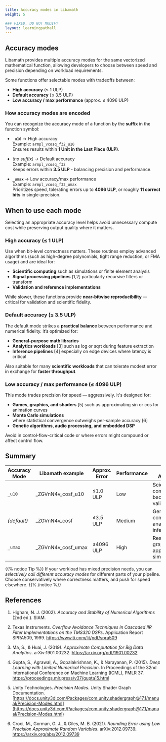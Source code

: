```yaml
---
title: Accuracy modes in Libamath
weight: 5

### FIXED, DO NOT MODIFY
layout: learningpathall
---
```



## Accuracy modes

Libamath provides multiple accuracy modes for the same vectorized mathematical function, allowing developers to choose between speed and precision depending on workload requirements.

Some functions offer selectable modes with tradeoffs between:
- **High accuracy** (≤ 1 ULP)
- **Default accuracy** (≤ 3.5 ULP)
- **Low accuracy / max performance** (approx. ≤ 4096 ULP)


### How accuracy modes are encoded 

You can recognize the accuracy mode of a function by the **suffix** in the function symbol:

- **`_u10`** → High accuracy  
  Example: `armpl_vcosq_f32_u10`  
  Ensures results within **1 Unit in the Last Place (ULP)**.

- *(no suffix)* → Default accuracy  
  Example: `armpl_vcosq_f32`  
  Keeps errors within **3.5 ULP** - balancing precision and performance.

- **`_umax`** → Low accuracy/max performance  
  Example: `armpl_vcosq_f32_umax`  
  Prioritizes speed, tolerating errors up to **4096 ULP**, or roughly **11 correct bits** in single-precision.


## When to use each mode

Selecting an appropriate accuracy level helps avoid unnecessary compute cost while preserving output quality where it matters.


### High accuracy (≤ 1 ULP)

Use when bit-level correctness matters. These routines employ advanced algorithms (such as high-degree polynomials, tight range reduction, or FMA usage) and are ideal for:

- **Scientific computing**
  such as simulations or finite element analysis
- **Signal processing pipelines** [1,2]
  particularly recursive filters or transform 
- **Validation and reference implementations**

While slower, these functions provide **near-bitwise reproducibility** — critical for validation and scientific fidelity.

### Default accuracy (≤ 3.5 ULP)

The default mode strikes a **practical balance** between performance and numerical fidelity. It’s optimized for:

- **General-purpose math libraries**
- **Analytics workloads** [3]
  such as log or sqrt during feature extraction 
- **Inference pipelines** [4]
  especially on edge devices where latency is critical

Also suitable for many **scientific workloads** that can tolerate modest error in exchange for **faster throughput**.


### Low accuracy / max performance (≤ 4096 ULP)

This mode trades precision for speed — aggressively. It's designed for:

- **Games, graphics, and shaders** [5]
  such as approximating sin or cos for animation curves
- **Monte Carlo simulations**  
  where statistical convergence outweighs per-sample accuracy [6]
- **Genetic algorithms, audio processing, and embedded DSP**

Avoid in control-flow-critical code or where errors might compound or affect control flow.


## Summary

| Accuracy Mode | Libamath example          | Approx. Error   | Performance | Typical Applications                                      |
|---------------|------------------------|------------------|-------------|-----------------------------------------------------------|
| `_u10`        | _ZGVnN4v_cosf_u10       | ≤1.0 ULP         | Low         | Scientific computing, backpropagation, validation |
| *(default)*   | _ZGVnN4v_cosf           | ≤3.5 ULP         | Medium      | General compute, analytics, inference              |
| `_umax`       | _ZGVnN4v_cosf_umax      | ≤4096 ULP      | High        | Real-time graphics, DSP, approximations, simulations |



{{% notice  Tip %}}
If your workload has mixed precision needs, you can *selectively call different accuracy modes* for different parts of your pipeline. Choose conservatively where correctness matters, and push for speed elsewhere.
{{% /notice %}}


## References
1. Higham, N. J. (2002). *Accuracy and Stability of Numerical Algorithms* (2nd ed.). SIAM.

2. Texas Instruments. *Overflow Avoidance Techniques in Cascaded IIR Filter Implementations on the TMS320 DSPs*. Application Report SPRA509, 1999.
https://www.ti.com/lit/pdf/spra509

3. Ma, S., & Huai, J. (2019). *Approximate Computation for Big Data Analytics*. arXiv:1901.00232.
https://arxiv.org/pdf/1901.00232

4. Gupta, S., Agrawal, A., Gopalakrishnan, K., & Narayanan, P. (2015). *Deep Learning with Limited Numerical Precision*. In Proceedings of the 32nd International Conference on Machine Learning (ICML), PMLR 37.
https://proceedings.mlr.press/v37/gupta15.html

5. Unity Technologies. *Precision Modes*. Unity Shader Graph Documentation.  
[https://docs.unity3d.com/Packages/com.unity.shadergraph@17.1/manual/Precision-Modes.html](https://docs.unity3d.com/Packages/com.unity.shadergraph@17.1/manual/Precision-Modes.html)

6. Croci, M., Gorman, G. J., & Giles, M. B. (2021). *Rounding Error using Low Precision Approximate Random Variables*. arXiv:2012.09739.
https://arxiv.org/abs/2012.09739

